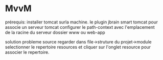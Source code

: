 # MvvM
prérequis:
installer tomcat surla machine.
le plugin jbrain smart tomcat pour associe un serveur tomcat 
configurer le path-context avec l'emplacement de la racine du serveur dossier www ou web-app 

solution probleme source
regarder dans file->struture du projet->module selectionner le repertoire resources et cliquer sur l'onglet resource pour associer le repertoire.
